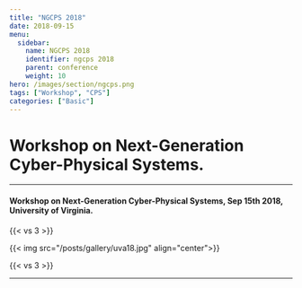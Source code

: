 ```yaml
---
title: "NGCPS 2018"
date: 2018-09-15
menu:
  sidebar:
    name: NGCPS 2018
    identifier: ngcps 2018
    parent: conference
    weight: 10
hero: /images/section/ngcps.png
tags: ["Workshop", "CPS"]
categories: ["Basic"]
---
```

# Workshop on Next-Generation Cyber-Physical Systems.

---

#### Workshop on Next-Generation Cyber-Physical Systems, Sep 15th 2018, University of Virginia.

{{< vs 3 >}}

{{< img src="/posts/gallery/uva18.jpg" align="center">}}

{{< vs 3 >}}

---
